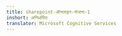 ```yaml
---
title: sharepoint-ऑनलाइन-योजना-1
inshort: अनिर्धारित
translator: Microsoft Cognitive Services
---
```




